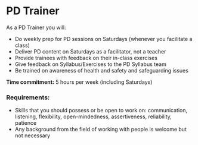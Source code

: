 # PD Trainer

As a PD Trainer you will:

* Do weekly prep for PD sessions on Saturdays (whenever you facilitate a class)
* Deliver PD content on Saturdays as a facilitator, not a teacher
* Provide trainees with feedback on their in-class exercises
* Give feedback on Syllabus/Exercises to the PD Syllabus team
* Be trained on awareness of health and safety and safeguarding issues

**Time commitment:** 5 hours per week (including Saturdays)

### Requirements:

* Skills that you should possess or be open to work on: communication, listening, flexibility, open-mindedness, assertiveness, reliability, patience
* Any background from the field of working with people is welcome but not necessary
